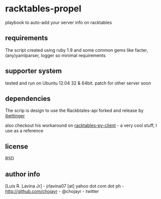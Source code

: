 # racktables-propel

playbook to auto-add your server info on racktables


## requirements

The script created using ruby 1.9 and some common gems like facter, (any)yamlparser, logger so minimal requirements

## supporter system

tested and run on Ubuntu 12.04 32 & 64bit. patch for other server soon

## dependencies

The scrip is design to use the Rackbtales-api forked and release by [ibettinger](https://github.com/ibettinger/racktables) 

also checkout his workaround on [racktables-py-client](https://github.com/ibettinger/racktables-py-client) - a very cool stuff, I use as a reference


## license

BSD

## author info

[Luis R. Lavina Jr] - jrlavina07 [at] yahoo dot com dot ph
                    - http://github.com/chojayr
		    - @chojayr - twitter

 


